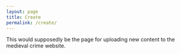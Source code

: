 ```yaml
---
layout: page
title: Create
permalink: /create/
---
```


This would supposedly be the page for uploading new content to the medieval crime website.
